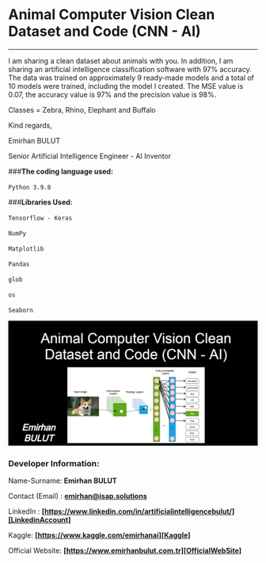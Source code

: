# Animal Computer Vision Clean Dataset and Code (CNN - AI)

---
I am sharing a clean dataset about animals with you. In addition, I am sharing an artificial intelligence classification software with 97% accuracy. The data was trained on approximately 9 ready-made models and a total of 10 models were trained, including the model I created. The MSE value is 0.07, the accuracy value is 97% and the precision value is 98%.

Classes = Zebra, Rhino, Elephant and Buffalo

Kind regards,

Emirhan BULUT

Senior Artificial Intelligence Engineer - AI Inventor


###**The coding language used:**

`Python 3.9.8`

###**Libraries Used:**

`Tensorflow - Keras`

`NumPy`

`Matplotlib`

`Pandas`

`glob`

`os`

`Seaborn`

<img class="fit-picture"
     src="https://github.com/emirhanai/Animal-Computer-Vision-Clean-Dataset-and-Code-Artificial-Intelligence/blob/main/Animal%20Computer%20Vision%20Clean%20Dataset%20and%20Code%20(CNN%20-%20AI).png?raw=true"
     alt="Animal Computer Vision Clean Dataset and Code (CNN - AI)">
     
### **Developer Information:**

Name-Surname: **Emirhan BULUT**

Contact (Email) : **emirhan@isap.solutions**

LinkedIn : **[https://www.linkedin.com/in/artificialintelligencebulut/][LinkedinAccount]**

[LinkedinAccount]: https://www.linkedin.com/in/artificialintelligencebulut/

Kaggle: **[https://www.kaggle.com/emirhanai][Kaggle]**

Official Website: **[https://www.emirhanbulut.com.tr][OfficialWebSite]**

[Kaggle]: https://www.kaggle.com/emirhanai

[OfficialWebSite]: https://www.emirhanbulut.com.tr

